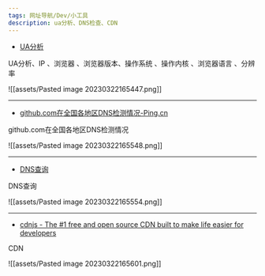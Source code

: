 ```yaml
---
tags: 网址导航/Dev/小工具
description: ua分析、DNS检查、CDN
---
```


- [UA分析](https://t.xxgeek.com/tools/ua/)

UA分析、IP 、浏览器 、浏览器版本、操作系统 、操作内核 、浏览器语言 、分辨率

![[assets/Pasted image 20230322165447.png]]

---

- [github.com在全国各地区DNS检测情况-Ping.cn](https://www.ping.cn/dns/github.com)

github.com在全国各地区DNS检测情况

![[assets/Pasted image 20230322165548.png]]

---

- [DNS查询](https://myssl.com/dns_check.html#dns_check)

DNS查询

![[assets/Pasted image 20230322165554.png]]

---

- [cdnjs - The #1 free and open source CDN built to make life easier for developers](https://cdnjs.com/)

CDN

![[assets/Pasted image 20230322165601.png]]
